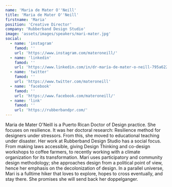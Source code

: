 ```yaml
---
name: 'Maria de Mater O''Neill'
title: 'Maria de Mater O''Neill'
firstname: 'Maria'
position: 'Creative Director'
company: 'Rubberband Design Studio'
image: 'assets/images/speakers/mari-mater.jpg'
social:
  - name: 'instagram'
    famod: ''
    url: 'https://www.instagram.com/materoneill/'
  - name: 'linkedin'
    famod: ''
    url: 'https://www.linkedin.com/in/dr-maría-de-mater-o-neill-795a622b/'
  - name: 'twitter'
    famod: ''
    url: 'https://www.twitter.com/materoneill'
  - name: 'facebook'
    famod: ''
    url: 'https://www.facebook.com/materoneill/'
  - name: 'link'
    famod: ''
    url: 'https://rubberbandpr.com/'
---
```


Maria de Mater O'Neill is a Puerto Rican Doctor of Design practice. She focuses on resilience. It was her doctoral research: Resilience method for designers under stressors. From this, she moved to educational teaching under disaster. Her work at Rubberband Design Studio has a social focus. From making laws accessible, giving Design Thinking and co-design workshops to coffee farmers, to recently working with a climate organization for its transformation. Mari uses participatory and community design methodology; she approaches design from a political point of view, hence her emphasis on the decolonization of design. In a parallel universe, Mari is a fulltime hiker that loves to explore, hopes to cross eventually, and stay there. She promises she will send back her doppelganger.
